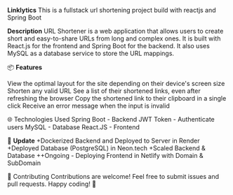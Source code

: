 **Linklytics**
This is a fullstack url shortening project build with reactjs and Spring Boot

**Description**
URL Shortener is a web application that allows users to create short and easy-to-share URLs from long and complex ones. It is built with React.js for the frontend and Spring Boot for the backend. It also uses MySQL as a database service to store the URL mappings. 

📦 **Features**

View the optimal layout for the site depending on their device's screen size
Shorten any valid URL
See a list of their shortened links, even after refreshing the browser
Copy the shortened link to their clipboard in a single click
Receive an error message when the input is invalid

🌐 Technologies Used
Spring Boot - Backend 
JWT Token - Authenticate users
MySQL - Database 
React.JS - Frontend

🚀 **Update**
+Dockerized Backend and Deployed to Server in Render 
+Deployed Database (PostgreSQL) in Neon.tech 
+Scaled Backend & Database
++Ongoing - Deploying Frontend in Netlify with Domain & SubDomain

🤝 Contributing
Contributions are welcome! Feel free to submit issues and pull requests.
Happy coding! 🎉
